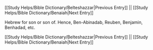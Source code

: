 [[Study Helps/Bible Dictionary/Belteshazzar|Previous Entry]]  ||  [[Study Helps/Bible Dictionary/Benaiah|Next Entry]]

 Hebrew for son or son of. Hence, Ben-Abinadab, Reuben, Benjamin, Benhadad, etc.

[[Study Helps/Bible Dictionary/Belteshazzar|Previous Entry]]  ||  [[Study Helps/Bible Dictionary/Benaiah|Next Entry]]